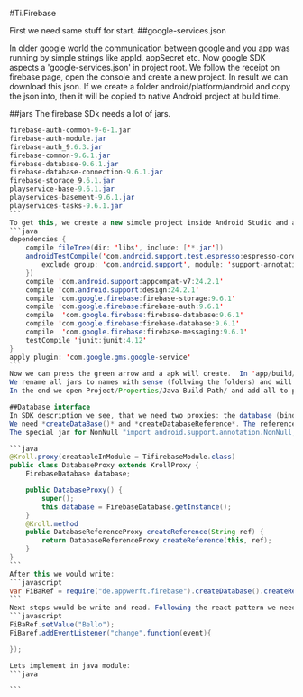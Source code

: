 #Ti.Firebase

First we need same stuff for start.
##google-services.json

In older google world the communication between google and you app was running by simple strings like appId, appSecret etc. Now google SDK aspects a 'google-services.json' in project root.
We follow the receipt on firebase page, open the console and create a new project. In result we can download this json. If we create a folder android/platform/android and copy the json into, then it will be copied to native Android project at build time.

##jars
The firebase SDk needs a lot of jars. 
````java
firebase-auth-common-9-6-1.jar
firebase-auth-module.jar
firebase-auth_9.6.3.jar
firebase-common-9.6.1.jar
firebase-database-9.6.1.jar
firebase-database-connection-9.6.1.jar
firebase-storage_9.6.1.jar
playservice-base-9.6.1.jar
playservices-basement-9.6.1.jar
playservices-tasks-9.6.1.jar
```
To get this, we create a new simole project inside Android Studio and add all the needed stuff from receipt into gradle file like this:
```java
dependencies {
    compile fileTree(dir: 'libs', include: ['*.jar'])
    androidTestCompile('com.android.support.test.espresso:espresso-core:2.2.2', {
        exclude group: 'com.android.support', module: 'support-annotations'
    })
    compile 'com.android.support:appcompat-v7:24.2.1'
    compile 'com.android.support:design:24.2.1'
    compile 'com.google.firebase:firebase-storage:9.6.1'
    compile 'com.google.firebase:firebase-auth:9.6.1'
    compile  'com.google.firebase:firebase-database:9.6.1'
    compile 'com.google.firebase:firebase-database:9.6.1'
    compile  'com.google.firebase:firebase-messaging:9.6.1'
    testCompile 'junit:junit:4.12'
}
apply plugin: 'com.google.gms.google-service'
```
Now we can press the green arrow and a apk will create.  In 'app/build/intermediates/exploded-aar' we fold out all and will find folders with name 'jars'.
We rename all jars to names with sense (follwing the folders) and will get the list in the head of this chapter. Finally we can copy all jars to android/lib of our module.
In the end we open Project/Properties/Java Build Path/ and add all to path. The special 

##Database interface
In SDK description we see, that we need two proxies: the database (binded on your endpoint) and a database reference.
We need *createDataBase()* and *createDatabaseReference*. The reference offers write and read.  
The special jar for NonNull "import android.support.annotation.NonNull;" you will find in your local SDK.

```java
@Kroll.proxy(creatableInModule = TifirebaseModule.class)
public class DatabaseProxy extends KrollProxy {
	FirebaseDatabase database;

	public DatabaseProxy() {
		super();
		this.database = FirebaseDatabase.getInstance();
	}
    @Kroll.method
	public DatabaseReferenceProxy createReference(String ref) {
		return DatabaseReferenceProxy.createReference(this, ref);
	}
}
```
After this we would write:
```javascript
var FiBaRef = require("de.appwerft.firebase").createDatabase().createReference("Dog");
```
Next steps would be write and read. Following the react pattern we need for reading an event listener:
```javascript
FiBaRef.setValue("Bello");
FiBaref.addEventListener("change",function(event){

});

Lets implement in java module:
```java

```
